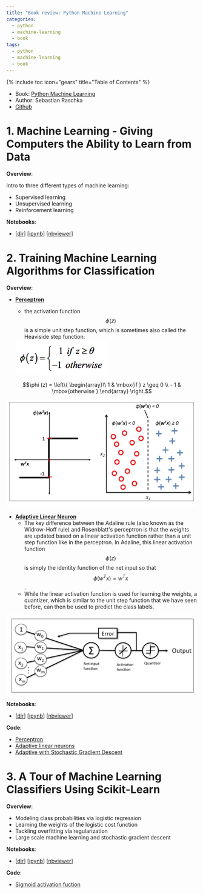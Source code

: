 ```yaml
---
title: "Book review: Python Machine Learning"
categories:
  - python
  - machine-learning
  - book
tags:
  - python
  - machine-learning
  - book
---
```


{% include toc icon="gears" title="Table of Contents" %}

- Book: [Python Machine Learning](https://www.amazon.com/Python-Machine-Learning-Sebastian-Raschka/dp/1783555130)
- Author: Sebastian Raschka
- [Github](https://github.com/rasbt/python-machine-learning-book)

# 1. Machine Learning - Giving Computers the Ability to Learn from Data

__Overview__:

Intro to three different types of machine learning:
- Supervised learning
- Unsupervised learning
- Reinforcement learning

__Notebooks__:

- [[dir](https://github.com/rasbt/python-machine-learning-book/tree/master/code/ch01)] [[ipynb](https://github.com/rasbt/python-machine-learning-book/tree/master/code/ch01/ch01.ipynb)] [[nbviewer](http://nbviewer.ipython.org/github/rasbt/python-machine-learning-book/blob/master/code/ch01/ch01.ipynb)]

# 2. Training Machine Learning Algorithms for Classification

__Overview__:

- __[Perceptron](https://en.wikipedia.org/wiki/Perceptron)__    
    - the activation function $$\phi (z)$$ is a simple unit step function, which is sometimes also called the Heaviside step function:

    <div class='post image'>
      <img src='/post_images/2016-10-22-books-review-python-machine-learning/Screen Shot 2016-10-23 at 8.55.25 PM.png'>
    </div>

$$\phi (z) = \left\{
    \begin{array}\\
        1 & \mbox{if } z \geq 0 \\
        - 1 & \mbox{otherwise }
    \end{array}
\right.$$

<div class='post image'>
  <img src='/post_images/2016-10-22-books-review-python-machine-learning/Screen Shot 2016-10-22 at 9.50.14 PM.png'>
</div>

- __[Adaptive Linear Neuron](https://en.wikipedia.org/wiki/ADALINE)__
    - The key difference between the Adaline rule (also known as the Widrow-Hoff rule) and Rosenblatt's perceptron is that the weights are updated based on a linear activation function rather than a unit step function like in the perceptron. In Adaline, this linear activation function $$\phi (z)$$ is simply the identity function of the net input so that $$\phi(w^Tx)= w^Tx$$.
    - While the linear activation function is used for learning the weights, a quantizer, which is similar to the unit step function that we have seen before, can then be used to predict the class labels.

<div class='post image'>
  <img src='/post_images/2016-10-22-books-review-python-machine-learning/Screen Shot 2016-10-22 at 9.54.42 PM.png'>
</div>

__Notebooks__:

- [[dir](https://github.com/rasbt/python-machine-learning-book/tree/master/code/ch02)] [[ipynb](https://github.com/rasbt/python-machine-learning-book/tree/master/code/ch02/ch02.ipynb)] [[nbviewer](http://nbviewer.ipython.org/github/rasbt/python-machine-learning-book/blob/master/code/ch02/ch02.ipynb)]

__Code__:

- [Perceptron](https://github.com/tuanavu/machine-learning-ipython-notebooks/blob/master/books/python-machine-learning-book/code/ch01/perceptron.py)
- [Adaptive linear neurons](https://github.com/tuanavu/machine-learning-ipython-notebooks/blob/master/books/python-machine-learning-book/code/ch01/adaptive_linear_neuron.py)
- [Adaptive with Stochastic Gradient Descent](https://github.com/tuanavu/machine-learning-ipython-notebooks/blob/master/books/python-machine-learning-book/code/ch01/adaptive_online_learning.py)

# 3. A Tour of Machine Learning Classifiers Using Scikit-Learn

__Overview__:

- Modeling class probabilities via logistic regression
- Learning the weights of the logistic cost function
- Tackling overfitting via regularization
- Large scale machine learning and stochastic gradient descent

__Notebooks__:

- [[dir](https://github.com/rasbt/python-machine-learning-book/tree/master/code/ch03)] [[ipynb](https://github.com/rasbt/python-machine-learning-book/tree/master/code/ch03/ch03.ipynb)] [[nbviewer](http://nbviewer.ipython.org/github/rasbt/python-machine-learning-book/blob/master/code/ch03/ch03.ipynb)]

__Code__:

- [Sigmoid activation fuction](https://github.com/tuanavu/machine-learning-ipython-notebooks/blob/master/books/python-machine-learning-book/code/ch02/sigmoid.py)
